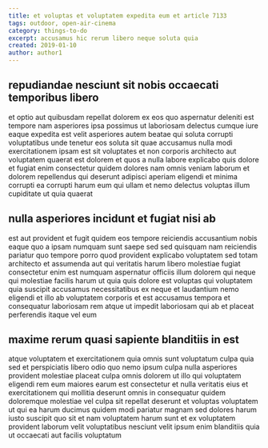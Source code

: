 ```yaml
---
title: et voluptas et voluptatem expedita eum et article 7133
tags: outdoor, open-air-cinema
category: things-to-do
excerpt: accusamus hic rerum libero neque soluta quia
created: 2019-01-10
author: author1
---
```


## repudiandae nesciunt sit nobis occaecati temporibus libero

et optio aut quibusdam repellat dolorem ex eos quo aspernatur deleniti est tempore nam asperiores ipsa possimus ut laboriosam delectus cumque iure eaque expedita est velit asperiores autem beatae qui soluta corrupti voluptatibus unde tenetur eos soluta sit quae accusamus nulla modi exercitationem ipsam est sit voluptates et non corporis architecto aut voluptatem quaerat est dolorem et quos a nulla labore explicabo quis dolore et fugiat enim consectetur quidem dolores nam omnis veniam laborum et dolorem repellendus qui deserunt adipisci aperiam eligendi et minima corrupti ea corrupti harum eum qui ullam et nemo delectus voluptas illum cupiditate ut quia quaerat

## nulla asperiores incidunt et fugiat nisi ab

est aut provident et fugit quidem eos tempore reiciendis accusantium nobis eaque quo a ipsam numquam sunt saepe sed sed quisquam nam reiciendis pariatur quo tempore porro quod provident explicabo voluptatem sed totam architecto et assumenda aut qui veritatis harum libero molestiae fugiat consectetur enim est numquam aspernatur officiis illum dolorem qui neque qui molestiae facilis harum ut quia quis dolore est voluptas qui voluptatem quia suscipit accusamus necessitatibus ex neque et laudantium nemo eligendi et illo ab voluptatem corporis et est accusamus tempora et consequatur laboriosam rem atque ut impedit laboriosam qui ab et placeat perferendis itaque vel eum

## maxime rerum quasi sapiente blanditiis in est

atque voluptatem et exercitationem quia omnis sunt voluptatum culpa quia sed et perspiciatis libero odio quo nemo ipsum culpa nulla asperiores provident molestiae placeat culpa omnis dolorem ut illo qui voluptatem eligendi rem eum maiores earum est consectetur et nulla veritatis eius et exercitationem qui mollitia deserunt omnis in consequatur quidem doloremque molestiae vel culpa sit repellat deserunt et voluptas voluptatem ut qui ea harum ducimus quidem modi pariatur magnam sed dolores harum iusto suscipit quo sit et nam voluptatem harum sunt et ex voluptatem provident laborum velit voluptatibus nesciunt velit ipsum enim blanditiis quia ut occaecati aut facilis voluptatum

